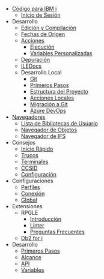 - [Código para IBM i](./es/README.md)
   - [Inicio de Sesión](es/pages/login.md)
- Desarrollo
   - [Edición y Compilación](es/pages/developing/editing-compiling.md)
   - [Fechas de Origen](es/pages/developing/sourcedates.md)
   - [Acciones](es/pages/developing/actions/index.md)
      - [Ejecución](es/pages/developing/actions/execution.md)
      - [Variables Personalizadas](es/pages/developing/actions/custom-vars.md)
   - [Depuración](es/pages/developing/debug/debug.md)
   - [ILEDocs](es/pages/developing/iledocs.md)
   - Desarrollo Local
      - [Git](es/pages/developing/local/git.md)
      - [Primeros Pasos](es/pages/developing/local/getting-started.md)
      - [Estructura del Proyecto](es/pages/developing/local/structure.md)
      - [Acciones Locales](es/pages/developing/local/actions.md)
      - [Migración a Git](es/pages/developing/local/migrate.md)
      - [Azure DevOps](es/pages/developing/local/azure.md)
- [Navegadores](es/pages/browsers/index.md)
   - [Lista de Bibliotecas de Usuario](es/pages/browsers/user-library-list.md)
   - [Navegador de Objetos](es/pages/browsers/object-browser.md)
   - [Navegador de IFS](es/pages/browsers/ifs-browser.md)
- Consejos
   - [Inicio Rápido](es/pages/tips/quickstart.md)
   - [Trucos](es/pages/tips/tricks.md)
   - [Terminales](es/pages/tips/terminals.md)
   - [CCSID](es/pages/tips/ccsid.md)
   - [Configuración](es/pages/tips/setup.md)
- Configuraciones
   - [Perfiles](es/pages/settings/profiles.md)
   - [Conexión](es/pages/settings/connection.md)
   - [Global](es/pages/settings/global.md)
- Extensiones
   * RPGLE
       - [Introducción](es/pages/extensions/rpgle/index.md)
       - [Linter](es/pages/extensions/rpgle/linter.md)
       - [Preguntas Frecuentes](es/pages/extensions/rpgle/faq.md)
   - [Db2 for i](es/pages/extensions/db2i/index.md)
- Desarrollo
   - [Primeros Pasos](es/pages/dev/getting_started.md)
   - [Alcance](es/pages/dev/scope.md)
   - [API](es/pages/dev/api.md)
   - [Variables](es/pages/dev/variables.md)
